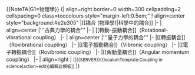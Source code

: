 <noinclude>{{NoteTA|G1=物理學}}</noinclude>
{| align=right border=0 width=300 cellpadding=2 cellspacing=0 class=toccolours style="margin-left:0.5em;"
! align=center style="background:#e2e305" |[[耦合 (物理學)|科學中的耦合]]
|- 
| align=center |'''古典力學的耦合'''
|-
| [[轉動-振動耦合]]（Rotational-vibrational coupling）
|-
| align=center |'''量子力學的耦合'''
|-
|[[轉振耦合]]（Rovibrational coupling）
|-
|[[電子振動耦合]]（Vibronic coupling）
|-
|[[電子轉振耦合]]（Rovibronic coupling）
|-
|[[角動量耦合]]（Angular momentum coupling）
|-
| align=right | <small class="editlink noprint plainlinksneverexpand">[[{{SERVER}}{{localurl:Template:Coupling in science|action=edit}}編輯此模板]]</small>
|}